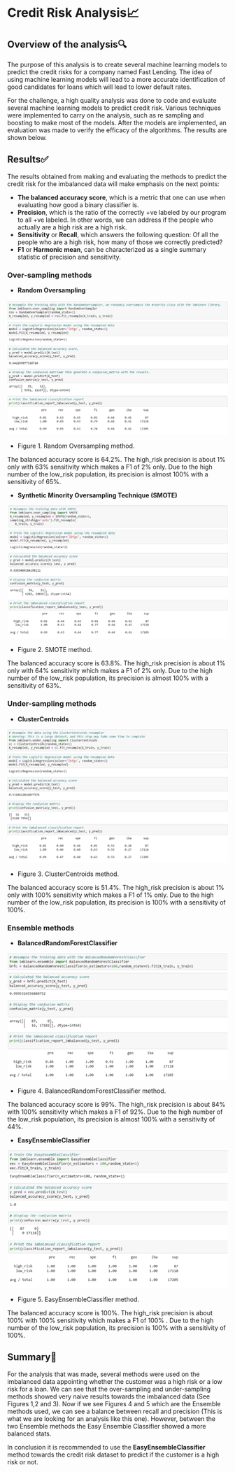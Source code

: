# Credit Risk Analysis:chart_with_upwards_trend:

## Overview of the analysis:mag:
The purpose of this analysis is to create several machine learning models to predict the credit risks for a company named Fast Lending. The idea of using machine learning models will lead to a more accurate identification of good candidates for loans which will lead to lower default rates. 

For the challenge, a high quality analysis was done to code and evaluate several machine learning models to predict credit risk. Various techniques were implemented to carry on the analysis, such as re sampling and boosting to make most of the models. After the models are implemented, an evaluation was made to verify the efficacy of the algorithms. The results are shown below. 

## Results:white_check_mark:
The results obtained from making and evaluating the methods to predict the credit risk for the imbalanced data will make emphasis on the next points:
- **The balanced accuracy score**, which is a metric that one can use when evaluating how good a binary classifier is. 
- **Precision**, which is the ratio of the correctly +ve labeled by our program to all +ve labeled. In other words, we can address if the people who actually are a high risk are a high risk.
- **Sensitivity** or **Recall**, which answers the following question: Of all the people who are a high risk, how many of those we correctly predicted?
- **F1** or **Harmonic mean**, can be characterized as a single summary statistic of precision and sensitivity.

### Over-sampling methods

- **Random Oversampling**

![](https://github.com/Frankdiazw/Credit_Risk_Analysis/blob/main/Resources/Random_Oversampling.png)
- Figure 1. Random Oversampling method.

The balanced accuracy score is 64.2%. The high_risk precision is about 1% only with 63% sensitivity which makes a F1 of 2% only. Due to the high number of the low_risk population, its precision is almost 100% with a sensitivity of 65%.

- **Synthetic Minority Oversampling Technique (SMOTE)**

![](https://github.com/Frankdiazw/Credit_Risk_Analysis/blob/main/Resources/SMOTE.png)
- Figure 2. SMOTE method.

The balanced accuracy score is 63.8%. The high_risk precision is about 1% only with 64% sensitivity which makes a F1 of 2% only. Due to the high number of the low_risk population, its precision is almost 100% with a sensitivity of 63%.

### **Under-sampling methods**
- **ClusterCentroids**

![](https://github.com/Frankdiazw/Credit_Risk_Analysis/blob/main/Resources/ClusterCentroids.png)
- Figure 3. ClusterCentroids method.

The balanced accuracy score is 51.4%. The high_risk precision is about 1% only with 100% sensitivity which makes a F1 of 1% only. Due to the high number of the low_risk population, its precision is 100% with a sensitivity of 100%.

### Ensemble methods
- **BalancedRandomForestClassifier**

![](https://github.com/Frankdiazw/Credit_Risk_Analysis/blob/main/Resources/Balanced_Random_Forest_Classifier.png)
- Figure 4. BalancedRandomForestClassifier method.

The balanced accuracy score is 99%. The high_risk precision is about 84% with 100% sensitivity which makes a F1 of 92%. Due to the high number of the low_risk population, its precision is almost 100% with a sensitivity of 44%.

- **EasyEnsembleClassifier**

![](https://github.com/Frankdiazw/Credit_Risk_Analysis/blob/main/Resources/Easy_Ensemble_AdaBoost_Classifier.png)
- Figure 5. EasyEnsembleClassifier method.

The balanced accuracy score is 100%. The high_risk precision is about 100% with 100% sensitivity which makes a F1 of 100% . Due to the high number of the low_risk population, its precision is 100% with a sensitivity of 100%.

## Summary:page_facing_up:
For the analysis that was made, several methods were used on the imbalanced data appointing whether the customer was a high risk or a low risk for a loan.  We can see that the over-sampling and under-sampling methods showed very naive results towards the imbalanced data (See Figures 1,2 and 3). Now if we see Figures 4 and 5 which are the Ensemble methods used, we can see a balance between recall and precision (This is what we are looking for an analysis like this one). However, between the two Ensemble methods the Easy Ensemble Classifier showed a more balanced stats.

In conclusion it is recommended to use the **EasyEnsembleClassifier** method towards the credit risk dataset to predict if the customer is a high risk or not.
